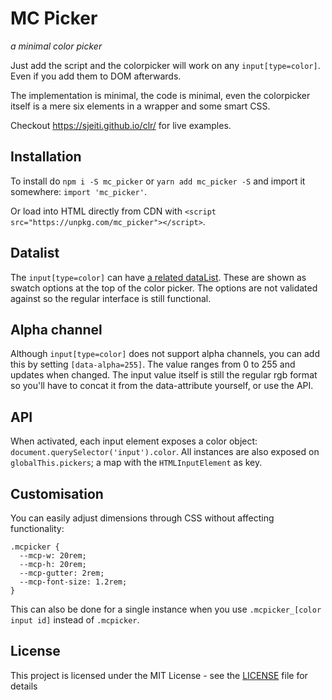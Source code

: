 # MC Picker

*a minimal color picker*

Just add the script and the colorpicker will work on any `input[type=color]`. Even if you add them to DOM afterwards.

The implementation is minimal, the code is minimal, even the colorpicker itself is a mere six elements in a wrapper and some smart CSS.

Checkout https://sjeiti.github.io/clr/ for live examples.


## Installation

To install do `npm i -S mc_picker` or `yarn add mc_picker -S` and import it somewhere: `import 'mc_picker'`.

Or load into HTML directly from CDN with `<script src="https://unpkg.com/mc_picker"></script>`.


## Datalist

The `input[type=color]` can have [a related dataList](https://developer.mozilla.org/en-US/docs/Web/HTML/Reference/Elements/datalist#color_type). These are shown as swatch options at the top of the color picker. The options are not validated against so the regular interface is still functional.


## Alpha channel

Although `input[type=color]` does not support alpha channels, you can add this by setting `[data-alpha=255]`. The value ranges from 0 to 255 and updates when changed.
The input value itself is still the regular rgb format so you'll have to concat it from the data-attribute yourself, or use the API.


## API

When activated, each input element exposes a color object: `document.querySelector('input').color`. All instances are also exposed on `globalThis.pickers`; a map with the `HTMLInputElement` as key.


## Customisation

You can easily adjust dimensions through CSS without affecting functionality:

```
.mcpicker {
  --mcp-w: 20rem;
  --mcp-h: 20rem;
  --mcp-gutter: 2rem;
  --mcp-font-size: 1.2rem;
}
```

This can also be done for a single instance when you use `.mcpicker_[color input id]` instead of `.mcpicker`.


## License

This project is licensed under the MIT License - see the [LICENSE](https://raw.githubusercontent.com/Sjeiti/clr/master/LICENSE) file for details
